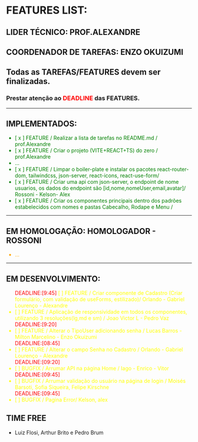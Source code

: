 # FEATURES LIST:

## LIDER TÉCNICO: PROF.ALEXANDRE
## COORDENADOR DE TAREFAS: ENZO OKUIZUMI

## Todas as TAREFAS/FEATURES devem ser finalizadas.
### Prestar atenção ao <span style="color:red">DEADLINE</span> das FEATURES. 

---
## IMPLEMENTADOS:
<ul style="color:green">
<li>[ x ] FEATURE / Realizar a lista de tarefas no README.md / prof.Alexandre </li>
<li>[ x ] FEATURE / Criar o projeto (VITE+REACT+TS) do zero / prof.Alexandre </li>
	<li> ...</li>
<li>[ x ] FEATURE / Limpar o boiler-plate e instalar os pacotes react-router-dom, tailwindcss, json-server, react-icons, react-use-form/  </li>
<li>[ x ] FEATURE / Criar uma api com json-server, o endpoint de nome usuarios, os dados do endpoint são [id,nome,nomeUser,email,avatar]/ Rossoni - Kelson- Alex  </li></span>
<li>[ x ] FEATURE / Criar os componentes principais dentro dos padrões estabelecidos com nomes e pastas Cabecalho, Rodape e Menu / </li>
</ul>

---
## EM HOMOLOGAÇÃO: HOMOLOGADOR - ROSSONI
<ul style="color:orange">

   <li> ...</li>

</ul>

---
## EM DESENVOLVIMENTO:
<ul style="color:yellow">

</li><span style="color:red">DEADLINE:[9:45]</span>
[   ] FEATURE / Criar componente de Cadastro (Criar formulário, com validação de useForms, estilizado)/  Orlando - Gabriel Lourenço - Alexandre </li>

<li>[   ] FEATURE / Aplicação de responsividade em todos os componentes, utilizando 3 resoluções(lg,md e sm) / Joao Victor L - Pedro Vaz </li><span style="color:red">DEADLINE:[9:20]</span>

<li>[   ] FEATURE / Alterar o TipoUser adicionando senha  / Lucas Barros - Milton Marcelino - Enzo Okuizumi</li><span style="color:red">DEADLINE:[08:45]</span>

<li>[   ] FEATURE / Alterar o campo Senha no Cadastro  / Orlando - Gabriel Lourenço - Alexandre</li><span style="color:red">DEADLINE:[09:20]</span>

<li>[   ] BUGFIX / Arrumar API na página Home / Iago - Enrico - Vitor</li><span style="color:red">DEADLINE:[09:45]</span>

<li>[   ] BUGFIX / Arrumar validação do usuário na página de login / Moisés Barsoti, Sofia Siqueira, Felipe Kirschne</li><span style="color:red">DEADLINE:[09:45]</span>

<li>[   ] BUGFIX / Pagina Error/ Kelson, alex</li>

</ul>


## TIME FREE
-  Luiz Flosi, Arthur Brito e Pedro Brum 

